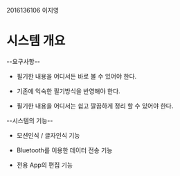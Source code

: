 2016136106 이지영

시스템 개요 
===============

--요구사항--
* 필기한 내용을 어디서든 바로 볼 수 있어야 한다.
- 기존에 익숙한 필기방식을 반영해야 한다.
+ 필기한 내용을 어디서는 쉽고 깔끔하게 정리 할 수 있어야 한다.

--시스템의 기능--
* 모션인식 / 글자인식 기능
- Bluetooth를 이용한 데이터 전송 기능
+ 전용 App의 편집 기능


